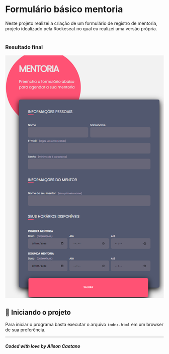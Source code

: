 # Formulário básico mentoria

Neste projeto realizei a criação de um formulário de registro de mentoria, projeto idealizado pela Rockeseat no qual eu realizei uma versão própria.<br /><br/>

### Resultado final

<img src="assets/final.png" alt="Web Version"/>

## 🚀 Iniciando o projeto

Para iniciar o programa basta executar o arquivo `index.html` em um browser de sua preferência.

---

##### Coded with love by Alison Caetano
